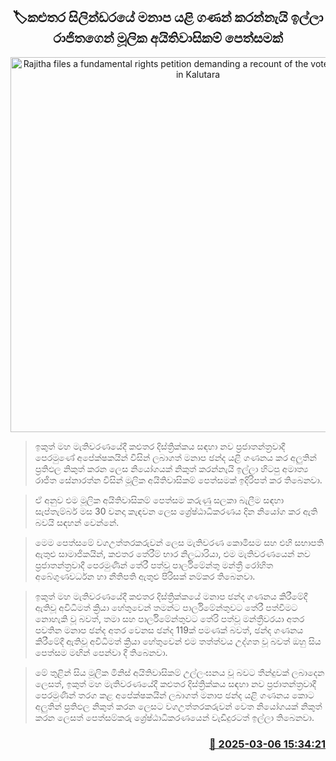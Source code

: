 <p align='center'><b><h2 align='center' title='Rajitha files a fundamental rights petition demanding a recount of the votes for cylinder in
Kalutara '>🏷කළුතර සිලින්ඩරයේ මනාප යළි ගණන් කරන්නැයි ඉල්ලා රාජිතගෙන් මූලික අයිතිවාසිකම් පෙත්සමක්</h2></b></p>
<p align='center'><img src='https://helakuru.sgp1.cdn.digitaloceanspaces.com/esana/images/lib/rajitha-senarathne-archived.jpg' width='600' alt='Rajitha files a fundamental rights petition demanding a recount of the votes for cylinder in
Kalutara '></p>

> ඉකුත් මහ මැතිවරණයේදී කළුතර දිස්ත්‍රික්කය සඳහා නව ප්‍රජාතන්ත්‍රවාදී පෙරමුණේ අපේක්ෂකයින් විසින් ලබාගත් මනාප ඡන්ද යළි ගණනය කර අලුතින් ප්‍රතිඵල නිකුත් කරන ලෙස නියෝගයක් නිකුත් කරන්නැයි ඉල්ලා හිටපු අමාත්‍ය රාජිත සේනාරත්න විසින් මූලික අයිතිවාසිකම් පෙත්සමක් ඉදිරිපත් කර තිබෙනවා.

> ඒ අනුව එම මූලික අයිතිවාසිකම් පෙත්සම කරුණු සලකා බැලීම සඳහා සැප්තැම්බර් මස 30 වනදා කැඳවන ලෙස ශ්‍රේෂ්ඨාධිකරණය දින නියෝග කර ඇති බවයි සඳහන් වෙන්නේ.

> මෙම පෙත්සමේ වගඋත්තරකරුවන් ලෙස මැතිවරණ කොමිසම සහ එහි සභාපති ඇතුළු සාමාජිකයින්, කළුතර තේරීම් භාර නිලධාරියා, එම මැතිවරණයෙන් නව ප්‍රජාතන්ත්‍රවාදී පෙරමුණින් තේරී පත්වූ පාර්ලිමේන්තු මන්ත්‍රී රෝහිත අබේගුණවර්ධන හා නීතිපති ඇතුළු පිරිසක් නම්කර තිබෙනවා.

> ඉකුත් මහ මැතිවරණයේදී කළුතර දිස්ත්‍රික්කයේ මනාප ඡන්ද ගණනය කිරීමේදී ඇතිවූ අවිධිමත් ක්‍රියා හේතුවෙන් තමන්ට පාර්ලිමේන්තුවට තේරී පත්වීමට නොහැකි වූ බවත්, තමා සහ පාර්ලිමේන්තුවට තේරි පත්වූ මන්ත්‍රීවරයා අතර පවතින මනාප ඡන්ද අතර වෙනස ඡන්ද 119ක් පමණක් බවත්, ඡන්ද ගණනය කිරීමේදී ඇතිවූ අවිධිමත් ක්‍රියා හේතුවෙන් එම තත්ත්වය උද්ගත වූ බවත් ඔහු සිය පෙත්සම මඟින් පෙන්වා දී තිබෙනවා.

> මේ තුළින් සිය මූලික මිනිස් අයිතිවාසිකම් උල්ලංඝනය වූ බවට තීන්දුවක් ලබාදෙන ලෙසත්, ඉකුත් මහ මැතිවරණයේදී කළුතර දිස්ත්‍රික්කය සඳහා නව ප්‍රජාතන්ත්‍රවාදී පෙරමුණින් තරග කළ අපේක්ෂකයින් ලබාගත් මනාප ඡන්ද යළි ගණනය කොට අලුතින් ප්‍රතිඵල නිකුත් කරන ලෙසට වගඋත්තරකරුවන් වෙත නියෝගයක් නිකුත් කරන ලෙසත් පෙත්සම්කරු ශ්‍රේෂ්ඨාධිකරණයෙන් වැඩිදුරටත් ඉල්ලා තිබෙනවා.



<h3 align='right'><a href='https://www.helakuru.lk/esana/p/108090/'>📅 2025-03-06 15:34:21</a></h3>
